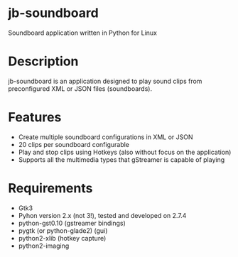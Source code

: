 jb-soundboard
=============
Soundboard application written in Python for Linux

Description
=========
jb-soundboard is an application designed to play sound clips from
preconfigured XML or JSON files (soundboards).

Features
=========
- Create multiple soundboard configurations in XML or JSON
- 20 clips per soundboard configurable
- Play and stop clips using Hotkeys (also without focus on the application)
- Supports all the multimedia types that gStreamer is capable of playing

Requirements
============
- Gtk3
- Pyhon version 2.x (not 3!), tested and developed on 2.7.4
- python-gst0.10 (gstreamer bindings)
- pygtk (or python-glade2) (gui)
- python2-xlib (hotkey capture)
- python2-imaging
